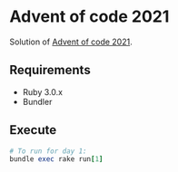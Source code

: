# Advent of code 2021

Solution of [Advent of code 2021](https://adventofcode.com/2021/day/1).

## Requirements
- Ruby 3.0.x
- Bundler

## Execute
```ruby
# To run for day 1:
bundle exec rake run[1]
```
